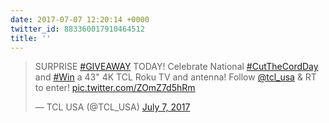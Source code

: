 ```yaml
---
date: 2017-07-07 12:20:14 +0000
twitter_id: 883360017910464512
title: ''
---
```


<blockquote class="twitter-tweet"><p lang="en" dir="ltr">SURPRISE <a href="https://twitter.com/hashtag/GIVEAWAY?src=hash&amp;ref_src=twsrc%5Etfw">#GIVEAWAY</a> TODAY! Celebrate National <a href="https://twitter.com/hashtag/CutTheCordDay?src=hash&amp;ref_src=twsrc%5Etfw">#CutTheCordDay</a> and <a href="https://twitter.com/hashtag/Win?src=hash&amp;ref_src=twsrc%5Etfw">#Win</a> a 43&quot; 4K TCL Roku TV and antenna! Follow <a href="https://twitter.com/TCL_USA?ref_src=twsrc%5Etfw">@tcl_usa</a> &amp; RT to enter! <a href="https://t.co/ZOmZ7d5hRm">pic.twitter.com/ZOmZ7d5hRm</a></p>&mdash; TCL USA (@TCL_USA) <a href="https://twitter.com/TCL_USA/status/883356746571436032?ref_src=twsrc%5Etfw">July 7, 2017</a></blockquote>
<script async src="https://platform.twitter.com/widgets.js" charset="utf-8"></script>
